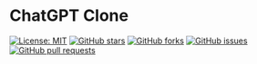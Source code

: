 # ChatGPT Clone

[![License: MIT](https://img.shields.io/badge/License-MIT-yellow.svg)](https://opensource.org/licenses/MIT)
[![GitHub stars](https://img.shields.io/github/stars/milliorn/chatgpt-clone.svg)](https://github.com/milliorn/chatgpt-clone/stargazers)
[![GitHub forks](https://img.shields.io/github/forks/milliorn/chatgpt-clone.svg)](https://github.com/milliorn/chatgpt-clone/network)
[![GitHub issues](https://img.shields.io/github/issues/milliorn/chatgpt-clone.svg)](https://github.com/milliorn/chatgpt-clone/issues)
[![GitHub pull requests](https://img.shields.io/github/issues-pr/milliorn/chatgpt-clone.svg)](https://github.com/milliorn/chatgpt-clone/pulls)
